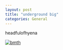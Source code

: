 ```yaml
---
layout: post
title: "underground big"
categories: General
---
```

headfulofhyena

[![bmth](https://img.discogs.com/SaI5BtD-DC39kS-eASglAGIhOd4=/fit-in/600x600/filters:strip_icc():format(jpeg):mode_rgb():quality(90)/discogs-images/R-14574109-1577430808-9128.jpeg.jpg)](https://youtu.be/9wmg-rE0ry8)
